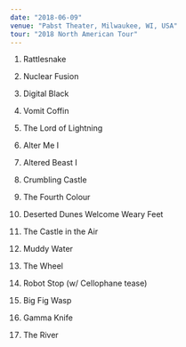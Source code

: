 ```yaml
---
date: "2018-06-09"
venue: "Pabst Theater, Milwaukee, WI, USA"
tour: "2018 North American Tour"
---
```



 1. Rattlesnake

 2. Nuclear Fusion

 3. Digital Black

 4. Vomit Coffin

 5. The Lord of Lightning

 6. Alter Me I

 7. Altered Beast I

 8. Crumbling Castle

 9. The Fourth Colour

10. Deserted Dunes Welcome Weary Feet

11. The Castle in the Air

12. Muddy Water

13. The Wheel

14. Robot Stop
    (w/ Cellophane tease)

15. Big Fig Wasp

16. Gamma Knife

17. The River
